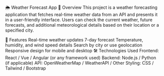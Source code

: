 🌦 Weather Forecast App
📌 Overview
This project is a weather forecasting application that fetches real-time weather data from an API and presents it in a user-friendly interface. Users can check the current weather, future forecasts, and additional meteorological details based on their location or a specified city.

🚀 Features
Real-time weather updates
7-day forecast
Temperature, humidity, and wind speed details
Search by city or use geolocation
Responsive design for mobile and desktop
🛠️ Technologies Used
Frontend: React / Vue / Angular (or any framework used)
Backend: Node.js / Python (if applicable)
API: OpenWeatherMap / WeatherAPI / Other
Styling: CSS / Tailwind / Bootstrap
